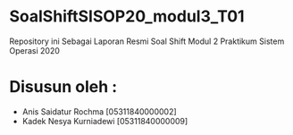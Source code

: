 # SoalShiftSISOP20_modul3_T01
Repository ini Sebagai Laporan Resmi Soal Shift Modul 2 Praktikum Sistem Operasi 2020

# Disusun oleh :
- Anis Saidatur Rochma [05311840000002] 
- Kadek Nesya Kurniadewi [05311840000009]
